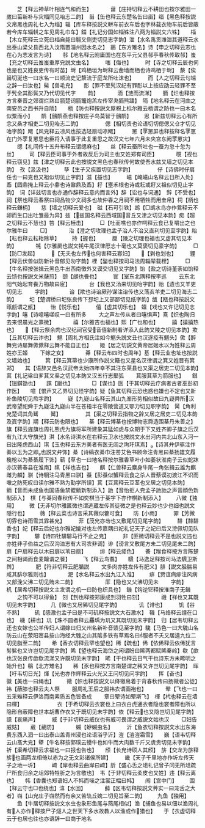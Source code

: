 <!-- { "loadSidebar": true } -->
　　芝【释云神草叶相连气和而生】　　　　葘【庄持切释云不耕田也按尔雅田一嵗曰菑新补与灾椔同见咍志二韵】　甾【缶也释云东楚名缶曰甾】缁【黑色释按説文帛黑也周礼七入为缁】辎【库车释按説文軿车前衣车后也字林载衣物车前后皆蔽若今库车辎軿之车见周礼巾车】鍿【礼记分国如锱铢注八两为锱説文六铢】　　椔【木立死释云立死曰椔自毙曰翳又侧吏切见志字韵】湽【水名禹贡潍湽其道释云水出泰山梁父县西北入汶隋置湽州因水名之】　鶅【东方雉名】诗【申之切释云志也在心为志发言为诗】　　邿【地名释云附庸国也在东平元父县邿亭春秋传取邿】蚩【充之切释云蚩蚩重厚皃説文虫名】　　　嗤【侮也】　　　时【寺之切释云辰也伺也是也又姓良吏传有时苗】埘【鸡栖垣为埘释云凿墙而栖也诗鸡栖于埘】　漦【俟甾切涎也一曰水名一曰顺流史记漦流于庭龙所吐沫也】　　　而【人之切释云句端之辞一曰汝也】髵【兽毛皃】　　耏【罪不至髠汉纪有罪耏以上按应劭云轻罪不至于髠全其耏鬓又乃代切见代字
　　韵】　　　　洏【涟而流涕】　　胹【烂也释按方言秦晋之郊谓烂熟曰胹楚词胹鼈炮羔左传宰夬胹熊蹯】　陑【地名释云在河曲之南安邑之西书升自陑】　　栭【防也释按説文屋枒上标尔雅云栭谓之防也一曰木名似粟而小】　　鸸【鷾鸸燕也释按庄子鸟莫智于鷾鸸】
　　思【新兹切释云心有所念又桑才相吏二切见咍志二韵】　　　　　偲【相切责也论语切切偲偲又仓才切见咍字韵】飔【风皃释云凉风也按选轻扇动凉飔】　　　罳【罦罳屏也释按释名罦罳在门外罦复罳思也臣将入请事于此复重思之故汉文七年六月未央宫东阙罦罳灾】
　　缌【礼间传十五升布释云谓缌麻也】　　丝【释云蚕所吐也一蚕为忽十忽为丝】
　　司【释云臣司事于外者故反后为司主也又姓郑有司臣】　　　　覗【视也释云窃见】兹【津之切释云此也按説文黑色也春秋传何故使吾水兹又墙之切见本韵】　孜【汲汲也】
　　孳【生子又疾置切见志字韵】　　　　　仔【诗佛时仔肩任也一曰克也又祖似切见止字韵】滋【益也】　　　嵫【崦嵫山名释云日所入处】鼒【圆鼎掩上释云小鼎也诗鼐鼎及鼒】耔【壅禾根也诗或耘或耔又祖似切见止字韵】　词【详兹切言也亦通作辞释云意内而言外】辞【讼也与词通】　辤【不受也】　　　祠【祭也释云春祭曰祠品物少文祠多也故仲春之月祠不用牺牲而用圭帛】柌【柄也释云鎌柄】　　慈【墙之切释云爱也】　磁【石可引铁】鹚【□鹚水鸟亦作鴜释云不卵而生口出吐雏最为异】兹【兹国名释云西域国音丘又津之切见本韵】痴【超之切释云不慧也】笞【释云棰击】　　　□【吐而噍也亦作呞释云食已复嚼出之也尔雅牛曰
　　□】　　　　治【澄之切攻理也孟子治人不治又直利切见至字韵】耛【耘也释云耘耛除草】
　　持【握也】　　　厘【陵之切理也福也又虚其切见本韵】　　　　牦【尔雅罽也説文牦牛尾汉律厯志十毫也又莫褒切见豪字韵】　　　□【防□发起】　　　【无夫也左传也何害释云寡妇】　　【剥也划也】　　　貍【释云伏兽似防新补音郁见勿字韵】梩【鍫也释按司马法周辎辇载梩】　　　□【牛名释按张揖云黑色牛出西南徼外又谟交切见又字韵】饴【盈之切诗堇荼如饴释云饧也按説文米蘖煎】　颐【顄也飬也】　　　宧【室东北隅释按李巡
　　云东北阳气始起育飬万物故曰宧】　　　　台【我也又汤来切见咍字韵】贻【遗也又羊吏切见志
　　字韵】　　　　诒【欺也诗诒厥孙谋注诒传也又荡亥羊吏二切见海志二韵】
　　圯【楚谓桥曰圯张良传下邳圯上又部鄙切见纸字韵】瓵【瓯也释按説文瓯瓿谓之瓵】
　　怡【悦乐也】　　　僖【虚其切乐也】　嬉【戏也又许记切见志字韵】嘻【诗噫嘻嗟叹一曰有所多
　　大之声左传从者曰嘻惧声】熹【炽也陶归去来恨晨光之熹微】　　　　禧【尔雅吉也福也】熙【广也和也】　　　譆【譆譆热也】　　【释云祭余肉也汉纪祠官受音僖新制看详添入此韵又陵之切见本韵】欺【丘其切释云诈也】　魌【周礼方相氏注如今魌头説文丑也汉逐疫有魌头】僛【醉舞皃诗屡舞僛僛释云舞不能自正也】　　姬【居之切説文黄帝居姬水以为姓释云周姓亦王姬
　　下嫁之女】　　　　朞【释云布四时也周年】基【释云业也址也按説文墙始也】
　　箕【释云箕箒也少康所作説文簸也又星名汉律谓之箕又姓晋有箕郑】　　其【语辞又邑名汉武帝太始四年幸不其注东莱县也又渠之居吏二切见本韵】　萁【礼记粱曰芗萁又渠之切见本韵又汉五行志檿弧
　　萁服萁草为箭服也】　　錤【镃錤锄也】　　踑【踞也】　　　　□【谋也】医【于其切释云疗病者古者巫彭初作医】　　噫【恨声又乙界切见怪字韵】疑【鱼其切释云恐也惑也嫌也不定也又新补鱼陵切见烝字韵】　　　嶷【九嶷山名释云其山九峯形势相似故曰九嶷舜所汉武帝望祀舜于九嶷注九嶷山半在苍梧半在零陵营道又鄂力切见职字韵】　觺【角利皃楚词其角觺
　　觺】　　　　　其【渠之切释云指物之辞又居之居吏二切见本韵及寘字韵】期【释云防也限也】　　棊【释云博棊也按博物志舜造围棊丹朱善之】　旗【释云旌旗也周礼熊虎为旗将军所建象其猛如虎与众期于下又姓齐卿子旗之后汉有九江大守旗光】淇【水名诗淇水在右释云卫水也按説文水出河内共北山东入河一曰出隆虑西山】琪【玉也释云东方美者有医无闾之珣玗琪焉】【诗其弁伊骐注作綦以玉为之即也説文弁饰】綦【诗缟衣綦巾注苍艾色书顾命注青黑曰綦扬雄文履欃枪以为綦綦履下饰】蕲【草也一曰地名释按尔雅香草叶小如萎状淮南子云似蛇牀亦汉蕲春县在淮南】祺【祥也吉也】　　麒【仁兽释云麋身牛尾一角张揖云雄为麒雌为麟】骐【诗駉注马青黑曰骐】蜝【彭蜝似蟹释云食之杀人晋蔡谟初渡江不识而噉之防死叹曰读尔雅不熟为勤学所误】萁【豆萁释云豆茎也又居之切见本韵】　　　鲕【音而未成鱼也国语鱼禁鲲鲕新制添入】訑【音怡拒人皃孟子訑訑之声音顔色新制添入】　棋【与棊同春秋传不如奕棋当于棊字下亦作棋新制添入】
　　八微【独用】
　　微【无非切尔雅匿微也谓逃蔵左传其徒微之是也释云妙也少也细也説文隠行也】
　　薇【释云菜也诗言采其薇似藿可食】　　防【小雨】　　　霏【芳微切雰也诗雨雪其霏甚皃】　　　菲【茂皃亦芴也又敷尾切见尾字韵】　　　馡【馡馡香也】妃【释云后妃也尔雅妃媲对也左传嘉耦曰妃礼记天子之妃曰后又滂佩切见队字韵】
　　騑【诗四牡騑騑马行不止之皃】　　　非【匪微切释云不是也説文违也亦姓非子伯益之后汉沟洫志有大司农非调】诽【谤言又敷尾方未二切见尾未二韵】　　　扉【户扇释云以木曰扉以苇曰扇】　　　绯【释云绛色】　　餥【糇食释按方言陈楚之间相谒而食麦饘谓之餥】
　　飞【释云鸟翥】　　騛【马逸足释按司马法騛卫斯舆】　　　　肥【符非切释云肥腯説
　　文多肉亦姓左传有肥义】腓【説文胫腨易咸其腓尔雅则也】　　　　淝【水名释云水出九江入淮】
　　痱【贾谊病痱注风病又部浼父沸二切见贿未二韵】　　　　　　厞【隐也又父沸切见未
　　字韵】　　　　机【居希切释按説文主发谓之机一曰防也织具也】　鐖【钩逆铓释按淮南子无鐖
　　之钩不可以得鱼】　刉【刲也释按郑康成刲羽牲曰刉】　　　　禨【祥也又其既切见未字韵】
　　几【微也又居豨切见尾字韵】　　　　讥【诽也】　　　饥【谷不熟】
　　矶【感激也孟子曰是不可矶释按説文大石激水】　鞿【马络释云缰在口也】　耭【耕也】玑【珠不圆者释云麤瑀为玑又其既切见未字韵】　归【居韦切释云还也女嫁也公羊传妇人谓嫁曰归又州名新补音馈见至字韵】騩【马色一曰大騩山名防云山在荥阳宻县按山海经大騩之山其隂多铁有草焉名曰服者不夭又居逵九位二切见脂至二韵】　　希【香衣切释云罕也望也】稀【疏也】俙【依俙释云依俙犹言髣髴也又许岂切见尾字韵】睎【望也释云海岱之闲谓盼曰睎两都赋睎秦岭】欷【歔也汉张良传歔欷流涕又许既切见未字韵】　晞【干也释云日气干也诗东方未晞明之始升也】鵗【北方雉名】　　豨【豕也释按方言南楚谓之豨又许岂切见尾字韵】　晖【吁韦切日光】煇【光也亦作辉释云火光又王问切见问字韵】　　挥【奋也】　　　徽【美也一曰绳也】
　　幑【帜也释按説文以绛幑帛着于背春秋传曰扬幑者公徒】　　　　袆【蔽膝也释云夫人祭
　　服周礼王后之服祎衣谓画袍也】　　　　翚【飞也一曰五采雉释云伊洛而南素质五色皆备成
　　章曰翚诗如翚斯飞】　楎【杙也释云在墙曰楎】　　　　　　　衣【于希切释云衣裳也上曰衣白虎通衣者隐也裳者障也所以隐形自蔽障也世本胡曹作衣又于既切见未字韵】依【释云也又隐岂切见尾字韵】　　　譩【哀痛声】　　　威【于非切释云威仪也有威可畏谓之威説文姑也汉
　　□妇告威姑】　　葳【葳防】　　　　蝛【蛜蝛虫名】　　　沂【鱼衣切释按説文水出东海费东西入泗一曰出泰山盖青州浸也论语浴乎沂】溰【溰溰霜雪】　　巍【语韦切释云山髙大皃】犩【牛名释按郭璞云犪牛也如牛而大肉数千斤又虞贵切见未字韵】　　　祈【渠希切释云求福也一曰报也告也】　　颀【长皃诗硕人其颀】　旂【交龙为旂释旂也画两龙相倚以赤为之无文彩诸侯所建】　　　畿【天子千里地亦作圻左传天子之地一圻】　　　﨑【岸也释云曲岸曰﨑】肵【盛心舌之俎礼记曾子问无所俎疏尸所食归余之俎郊特牲肵之为言敬也】　韦【于非切释云柔皮也又姓】违【释云离也】　　帏【香囊也郑语妇人不帏而噪之注裳正幅曰帏】　　闱【宫中门】
　　围【释云守也□也绕也】湋【水回】　　　　蘬【区韦切释按説文荠实一曰茏舌之大者】岿【山皃庄子岿然而有余又苦轨丘媿二切见旨至二韵】
　　九鱼【独用】
　　鱼【牛居切释按説文水虫也象形鱼尾与燕尾相似】渔【捕鱼也易以佃以渔周礼有人亦作释按尸子燧人之世天下多水故教人以渔或作猎也】　　于【衣虚切释云于也居也往也亦语辞一曰商于地名
